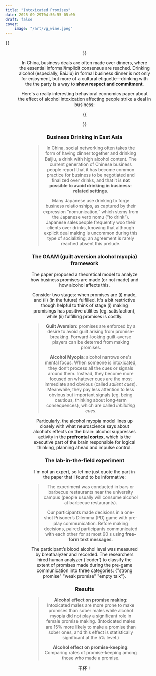 ```yaml
---
title: "Intoxicated Promises"
date: 2025-09-29T04:56:55-05:00
draft: false
cover:
    image: "/art/vg_wine.jpeg"
---
```


{{<figure align="center" src="/art/vg_wine.jpeg" caption="" width="100%">}}

In China, business deals are often made over dinners, where the essential informal/implicit consensus are reached. Drinking alcohol (especially, BaiJiu) in formal business dinner is not only for enjoyment, but more of a cultural etiquette—drinking with the the party is a way to **show respect and commitment**.

Here's a really interesting behavioral economics paper about the effect of alcohol intoxication affecting people strike a deal in business:

{{<figure align="center" src="/market_design/alcohol_decision_paper.jpeg" caption="The idea is golden — and the paper is only 15 pages! Well, John Nash's PhD thesis was also just 26 pages..." width="100%">}}

### Business Drinking in East Asia

> In China, social networking often takes the form of having dinner together and drinking Baijiu, a drink with high alcohol content. The current generation of Chinese business people report that it has become common practice for business to be negotiated and finalized over drinks, and that it is **not possible to avoid drinking in business-related settings**.
>
> Many Japanese use drinking to forge business relationships, as captured by their expression “nomunication,” which stems from the Japanese verb nomu (“to drink”). Japanese salespeople frequently woo their clients over drinks, knowing that although explicit deal making is uncommon during this type of socializing, an agreement is rarely reached absent this prelude.

### The GAAM (guilt aversion alcohol myopia) framework

The paper proposed a theoretical model to analyze how business promises are made (or not made) and how alcohol affects this. 

Consider two stages: when promises are (i) made, and (ii) (in the future) fulfilled. It's a bit restrictive though helpful to think of stage (i) making promisings has positive utilities (eg. satisfaction), while (ii) fulfilling promises is costlly.

> **Guilt Aversion**: promises are enforced by a desire to avoid guilt arising from promise-breaking. Forward-looking guilt-averse players can be deterred from making promises.
>
> **Alcohol Myopia**: alcohol narrows one's mental focus. When someone is intoxicated, they don’t process all the cues or signals around them. Instead, they become more focused on whatever cues are the most immediate and obvious (called *salient cues*). Meanwhile, they pay less attention to less obvious but important signals (eg. being cautious, thinking about long-term consequences), which are called *inhibiting cues*.

Particularly, the alcohol myopia model lines up closely with what neuroscience says about alcohol’s effects on the brain: alcohol suppresses activity in the **prefrontal cortex**, which is the executive part of the brain responsible for logical thinking, planning ahead and impulse control.

### The lab-in-the-field experiment

I'm not an expert, so let me just quote the part in the paper that I found to be informative:

> The experiment was conducted in bars or barbecue restaurants near the university campus (people usually will consume alcohol at barbecue restaurants). 
>
> Our participants made decisions in a one-shot Prisoner’s Dilemma (PD) game with pre-play communication. Before making decisions, paired participants communicated with each other for at most 90 s using **free-form text messages**.

The participant’s blood alcohol level was measured by breathalyzer and recorded. The researchers hired human analyzer ('coder') to classify the extent of promises made during the pre-game communication into three categories: {"strong promise" "weak promise" "empty talk"}.

### Results

> **Alcohol effect on promise making**: Intoxicated males are more prone to make promises than sober males while alcohol myopia did not play a significant role in female promise making. (Intoxicated males are 15% more likely to make a promise than sober ones, and this effect is statistically significant at the 5% level.)
>
> **Alcohol effect on promise-keeping**: Comparing rates of promise-keeping among those who made a promise.

干杯！
